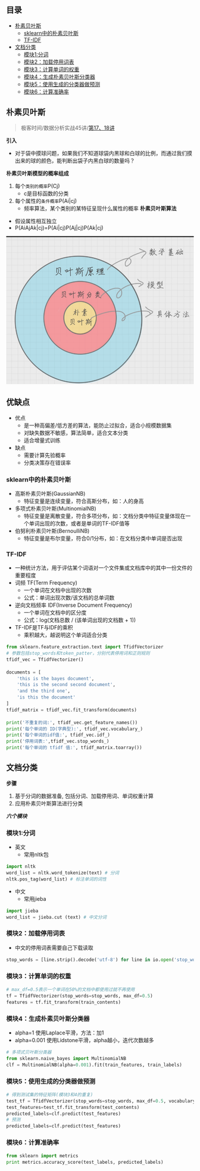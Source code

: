 目录
---
<!-- TOC -->

- [朴素贝叶斯](#朴素贝叶斯)
    - [sklearn中的朴素贝叶斯](#sklearn中的朴素贝叶斯)
    - [TF-IDF](#tf-idf)
- [文档分类](#文档分类)
    - [模块1:分词](#模块1分词)
    - [模块2：加载停用词表](#模块2加载停用词表)
    - [模块3：计算单词的权重](#模块3计算单词的权重)
    - [模块4：生成朴素贝叶斯分类器](#模块4生成朴素贝叶斯分类器)
    - [模块5：使用生成的分类器做预测](#模块5使用生成的分类器做预测)
    - [模块6：计算准确率](#模块6计算准确率)

<!-- /TOC -->
## 朴素贝叶斯
> 极客时间/数据分析实战45讲/[第17、18讲](https://time.geekbang.org/column/article/78273)

**引入**
- 对于袋中摸球问题，如果我们不知道球袋内黑球和白球的比例，而通过我们摸出来的球的颜色，能判断出袋子内黑白球的数量吗？

**朴素贝叶斯模型的概率组成**
1. 每个`类别的概率`P(Cj)
    - c是目标函数的分类
2. 每个属性的`条件概率`P(Ai|cj)
    - 频率算法，某个类别的某特征呈现什么属性的概率
**朴素贝叶斯算法**
- 假设属性相互独立
- P(AiAjAk|cj)=P(Ai|cj)P(Aj|cj)P(Ak|cj)
<div align="center"><img src="../_image/naivebayes_fig1.png" width=""/></div>

## 优缺点
- 优点
    - 是一种高偏差/低方差的算法，能防止过拟合，适合小规模数据集
    - 对缺失数据不敏感，算法简单，适合文本分类
    - 适合增量式训练
- 缺点
    - 需要计算先验概率 
    - 分类决策存在错误率

### sklearn中的朴素贝叶斯
- 高斯朴素贝叶斯(GaussianNB)
    - 特征变量是连续变量，符合高斯分布，如：人的身高
- 多项式朴素贝叶斯(MultinomialNB)
    - 特征变量是离散变量，符合多项分布，如：文档分类中特征变量体现在一个单词出现的次数，或者是单词的TF-IDF值等
- 伯努利朴素贝叶斯(BernoulliNB)
    - 特征变量是布尔变量，符合0/1分布，如：在文档分类中单词是否出现

### TF-IDF
- 一种统计方法，用于评估某个词语对一个文件集或文档库中的其中一份文件的重要程度
- 词频 TF(Term Frequency)
    - 一个单词在文档中出现的次数
    - 公式：单词出现次数/该文档的总单词数
- 逆向文档频率 IDF(Inverse Document Frequency)
    - 一个单词在文档中的区分度 
    - 公式：log(文档总数 / (该单词出现的文档数 + 1))
- TF-IDF是TF与IDF的乘积
    - 乘积越大，越说明这个单词适合分类

```Python
from sklearn.feature_extraction.text import TfidfVectorizer
# 参数包括stop_words和token_patter，分别代表停用词和正则规则
tfidf_vec = TfidfVectorizer()

documents = [
    'this is the bayes document',
    'this is the second second document',
    'and the third one',
    'is this the document'
]
tfidf_matrix = tfidf_vec.fit_transform(documents)

print('不重复的词:', tfidf_vec.get_feature_names())
print('每个单词的 ID(字典型):', tfidf_vec.vocabulary_)
print('每个单词的idf值:', tfidf_vec.idf_)
print('停用词表:',tfidf_vec.stop_words_)
print('每个单词的 tfidf 值:', tfidf_matrix.toarray())
```

## 文档分类

**步骤**
1. 基于分词的数据准备, 包括分词、加载停用词、单词权重计算
2. 应用朴素贝叶斯算法进行分类

***六个模块***
### 模块1:分词
- 英文
    - 常用nltk包
```Python
import nltk
word_list = nltk.word_tokenize(text) # 分词
nltk.pos_tag(word_list) # 标注单词的词性
```
- 中文
    - 常用jieba
```Python
import jieba
word_list = jieba.cut (text) # 中文分词
```

### 模块2：加载停用词表
- 中文的停用词表需要自己下载读取
```Python
stop_words = [line.strip().decode('utf-8') for line in io.open('stop_words.txt').readlines()]
```

### 模块3：计算单词的权重
```Python
# max_df=0.5表示一个单词在50%的文档中都使用过就不再使用
tf = TfidfVectorizer(stop_words=stop_words, max_df=0.5)
features = tf.fit_transform(train_contents)
```
### 模块4：生成朴素贝叶斯分类器
- alpha=1 使用Laplace平滑，方法：加1
- alpha=0.001 使用Lidstone平滑，alpha越小，迭代次数越多 
```Python
# 多项式贝叶斯分类器
from sklearn.naive_bayes import MultinomialNB  
clf = MultinomialNB(alpha=0.001).fit(train_features, train_labels)
```

### 模块5：使用生成的分类器做预测
```Python
# 得到测试集的特征矩阵(模块3和4的重复)
test_tf = TfidfVectorizer(stop_words=stop_words, max_df=0.5, vocabulary=train_vocabulary)
test_features=test_tf.fit_transform(test_contents)
predicted_labels=clf.predict(test_features)
# 预测
predicted_labels=clf.predict(test_features)
```

### 模块6：计算准确率
```Python
from sklearn import metrics
print metrics.accuracy_score(test_labels, predicted_labels)
```

